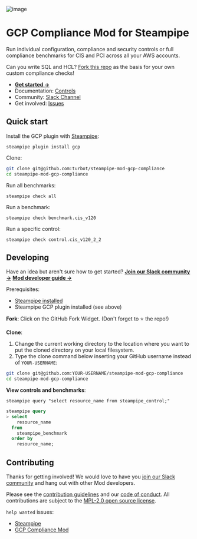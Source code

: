 ![image](https://hub.steampipe.io/images/mods/turbot/gcp-compliance-social-graphic.png)

# GCP Compliance Mod for Steampipe

Run individual configuration, compliance and security controls 
or full compliance benchmarks for CIS and PCI across all your AWS accounts. 

Can you write SQL and HCL? [Fork this repo](#developing) as the basis for your own custom compliance checks!

* **[Get started →](https://hub.steampipe.io/mods/turbot/gcp-compliance)**
* Documentation: [Controls](https://hub.steampipe.io/mods/turbot/gcp-compliance/controls)
* Community: [Slack Channel](https://join.slack.com/t/steampipe/shared_invite/zt-oij778tv-lYyRTWOTMQYBVAbtPSWs3g)
* Get involved: [Issues](https://github.com/turbot/steampipe-mod-gcp-compliance/issues)

## Quick start

Install the GCP plugin with [Steampipe](https://steampipe.io):
```shell
steampipe plugin install gcp
```

Clone:
```sh
git clone git@github.com:turbot/steampipe-mod-gcp-compliance
cd steampipe-mod-gcp-compliance
```

Run all benchmarks:
```shell
steampipe check all
```

Run a benchmark:
```shell
steampipe check benchmark.cis_v120
```

Run a specific control:
```shell
steampipe check control.cis_v120_2_2
```

## Developing

Have an idea but aren't sure how to get started? 
**[Join our Slack community →](https://join.slack.com/t/steampipe/shared_invite/zt-oij778tv-lYyRTWOTMQYBVAbtPSWs3g)**
**[Mod developer guide →](https://steampipe.io/docs/steampipe-mods/writing-mods.md)**

Prerequisites:
- [Steampipe installed](https://steampipe.io/downloads)
- Steampipe GCP plugin installed (see above)

**Fork**:
Click on the GitHub Fork Widget. (Don't forget to :star: the repo!)

**Clone**:

1. Change the current working directory to the location where you want to put the cloned directory on your local filesystem.
2. Type the clone command below inserting your GitHub username instead of `YOUR-USERNAME`:

```sh
git clone git@github.com:YOUR-USERNAME/steampipe-mod-gcp-compliance
cd steampipe-mod-gcp-compliance
```

**View controls and benchmarks**:
```
steampipe query "select resource_name from steampipe_control;"
```

```sql
steampipe query
> select 
    resource_name 
  from 
    steampipe_benchmark 
  order by 
    resource_name;
```

## Contributing

Thanks for getting involved! We would love to have you [join our Slack community](https://join.slack.com/t/steampipe/shared_invite/zt-oij778tv-lYyRTWOTMQYBVAbtPSWs3g) and hang out with other Mod developers.

Please see the [contribution guidelines](https://github.com/turbot/steampipe/blob/main/CONTRIBUTING.md) and our [code of conduct](https://github.com/turbot/steampipe/blob/main/CODE_OF_CONDUCT.md). All contributions are subject to the [MPL-2.0 open source license](https://github.com/turbot/steampipe-mod-gcp-compliance/blob/main/LICENSE).

`help wanted` issues:
- [Steampipe](https://github.com/turbot/steampipe/labels/help%20wanted)
- [GCP Compliance Mod](https://github.com/turbot/steampipe-mod-gcp-compliance/labels/help%20wanted)
